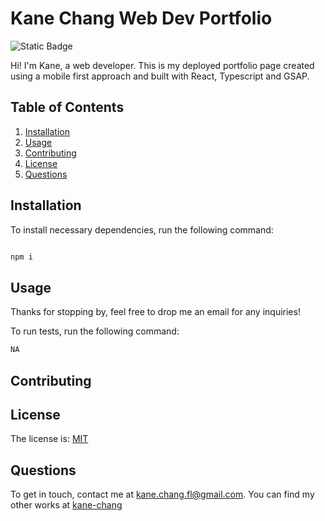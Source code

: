 # Kane Chang Web Dev Portfolio

  ![Static Badge](https://img.shields.io/badge/license-MIT-blue)
  
  Hi! I'm Kane, a web developer. This is my deployed portfolio page created using a mobile first approach and built with React, Typescript and GSAP.
  
  ## Table of Contents
  1. [Installation](#installation)
  2. [Usage](#usage)
  3. [Contributing](#contributing)
  4. [License](#license)
  5. [Questions](#questions)
  
  ## Installation
  
  To install necessary dependencies, run the following command:
  
  ```bash

  npm i

  ```
  
  ## Usage
  
  Thanks for stopping by, feel free to drop me an email for any inquiries!
  
  To run tests, run the following command:
  
  ```bash
  NA
  ```
  
  ## Contributing
  
  
  
  ## License
  
  The license is: [MIT](https://choosealicense.com/licenses/mit/)
  
  ## Questions
  
  To get in touch, contact me at [kane.chang.fl@gmail.com](kane.chang.fl@gmail.com). You can find my other works at [kane-chang](https://github.com/kane-chang)
